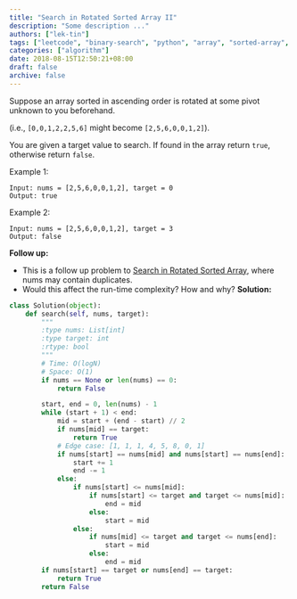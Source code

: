 ```yaml
---
title: "Search in Rotated Sorted Array II"
description: "Some description ..."
authors: ["lek-tin"]
tags: ["leetcode", "binary-search", "python", "array", "sorted-array", "logn"]
categories: ["algorithm"]
date: 2018-08-15T12:50:21+08:00
draft: false
archive: false
---
```

Suppose an array sorted in ascending order is rotated at some pivot unknown to you beforehand.

(i.e., `[0,0,1,2,2,5,6]` might become `[2,5,6,0,0,1,2]`).

You are given a target value to search. If found in the array return `true`, otherwise return `false`.

Example 1:
```
Input: nums = [2,5,6,0,0,1,2], target = 0
Output: true
```
Example 2:
```
Input: nums = [2,5,6,0,0,1,2], target = 3
Output: false
```
**Follow up:**
- This is a follow up problem to [Search in Rotated Sorted Array](https://leetcode.com/problems/search-in-rotated-sorted-array/description/), where nums may contain duplicates.
- Would this affect the run-time complexity? How and why?
**Solution:**
```python
class Solution(object):
    def search(self, nums, target):
        """
        :type nums: List[int]
        :type target: int
        :rtype: bool
        """
        # Time: O(logN)
        # Space: O(1)
        if nums == None or len(nums) == 0:
            return False

        start, end = 0, len(nums) - 1
        while (start + 1) < end:
            mid = start + (end - start) // 2
            if nums[mid] == target:
                return True
            # Edge case: [1, 1, 1, 4, 5, 8, 0, 1]
            if nums[start] == nums[mid] and nums[start] == nums[end]:
                start += 1
                end -= 1
            else:
                if nums[start] <= nums[mid]:
                    if nums[start] <= target and target <= nums[mid]:
                        end = mid
                    else:
                        start = mid
                else:
                    if nums[mid] <= target and target <= nums[end]:
                        start = mid
                    else:
                        end = mid
        if nums[start] == target or nums[end] == target:
            return True
        return False
```
